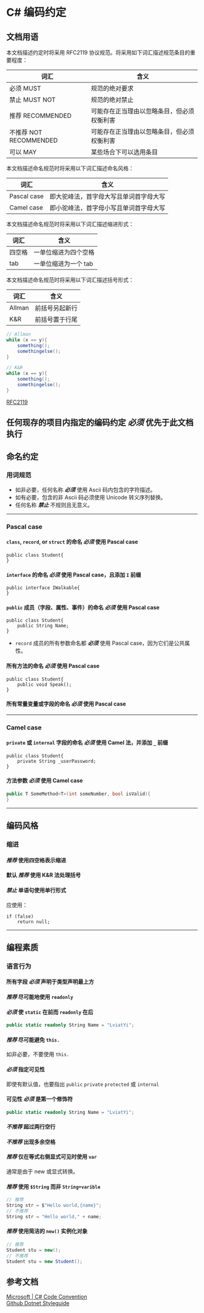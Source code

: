 # C# 编码约定

## 文档用语

本文档描述约定时将采用 RFC2119 协议规范。将采用如下词汇描述规范条目的重要程度：

| 词汇                   | 含义                                       |
| ---------------------- | ------------------------------------------ |
| 必须 MUST              | 规范的绝对要求                             |
| 禁止 MUST NOT          | 规范的绝对禁止                             |
| 推荐 RECOMMENDED       | 可能存在正当理由以忽略条目，但必须权衡利害 |
| 不推荐 NOT RECOMMENDED | 可能存在正当理由以忽略条目，但必须权衡利害 |
| 可以 MAY               | 某些场合下可以选用条目                     |

本文档描述命名规范时将采用以下词汇描述命名风格：

| 词汇        | 含义                                   |
| ----------- | -------------------------------------- |
| Pascal case | 即大驼峰法，首字母大写且单词首字母大写 |
| Camel case  | 即小驼峰法，首字母小写且单词首字母大写 |

本文档描述命名规范时将采用以下词汇描述缩进形式：

| 词汇   | 含义                 |
| ------ | -------------------- |
| 四空格 | 一单位缩进为四个空格 |
| tab    | 一单位缩进为一个 tab |

本文档描述命名规范时将采用以下词汇描述括号形式：

| 词汇   | 含义           |
| ------ | -------------- |
| Allman | 前括号另起新行 |
| K&R    | 前括号置于行尾 |

```csharp
// Allman
while (x == y){
    something();
    somethingelse();
}

// K&R
while (x == y){
    something();
    somethingelse();
}
```

[RFC2119][rfc2119]

## 任何现存的项目内指定的编码约定 **_必须_** 优先于此文档执行

## 命名约定

### 用词规范

- 如非必要，任何名称 **_必须_** 使用 Ascii 码内包含的字符描述。
- 如有必要，包含的非 Ascii 码必须使用 Unicode 转义序列替换。
- 任何名称 **_禁止_** 不规则且无意义。

---

### Pascal case

#### `class`, `record`, or `struct` 的命名 **_必须_** 使用 Pascal case

```Csharp
public class Student{
}
```

#### `interface` 的命名 **_必须_** 使用 Pascal case，且添加 `I` 前缀

```Csharp
public interface IWalkable{
}
```

#### `public` 成员（字段、属性、事件）的命名 **_必须_** 使用 Pascal case

```Csharp
public class Student{
    public String Name;
}
```

- `record` 成员的所有参数命名都 **_必须_** 使用 Pascal case，因为它们是公共属性。

#### 所有方法的命名 **_必须_** 使用 Pascal case

```Csharp
public class Student{
    public void Speak();
}
```

#### 所有常量变量或字段的命名 **_必须_** 使用 Pascal case

---

### Camel case

#### `private` 或 `internal` 字段的命名 **_必须_** 使用 Camel 法，并添加 `_` 前缀

```Csharp
public class Student{
    private String _userPassword;
}
```

#### 方法参数 **_必须_** 使用 Camel case

```csharp
public T SomeMethod<T>(int someNumber, bool isValid){
}
```

---

## 编码风格

### 缩进

#### **_推荐_** 使用四空格表示缩进

#### 默认 **_推荐_** 使用 K&R 法处理括号

#### **_禁止_** 单语句使用单行形式

应使用：

```Csharp
if (false)
    return null;
```

---

## 编程素质

### 语言行为

#### 所有字段 **_必须_** 声明于类型声明最上方

#### **_推荐_** 尽可能地使用 `readonly`

#### **_必须_** 使 `static` 在前而 `readonly` 在后

```csharp
public static readonly String Name = "LviatYi";
```

#### **_推荐_** 尽可能避免 `this.`

如非必要，不要使用 `this.`

#### **_必须_** 指定可见性

即使有默认值，也要指出 `public` `private` `protected` 或 `internal`

#### 可见性 **_必须_** 是第一个修饰符

```csharp
public static readonly String Name = "LviatYi";
```

#### **_不推荐_** 超过两行空行

#### **_不推荐_** 出现多余空格

#### **_推荐_** 仅在等式右侧显式可见时使用 `var`

通常是由于 new 或显式转换。

#### **_推荐_** 使用 `$String` 而非 `String+varible`

```csharp
// 推荐
String str = $"Hello world,{name}";
// 不推荐
String str = "Hello world," + name;
```

#### **_推荐_** 使用简洁的 `new()` 实例化对象

```csharp
// 推荐
Student stu = new();
// 不推荐
Student stu = new Student();
```

## 参考文档

[Microsoft | C# Code Convention][csharpcodeconvention]  
[Github Dotnet Styleguide][dotnetstyleguide]

[rfc2119]: https://www.rfc-editor.org/rfc/rfc2119.txt
[csharpcodeconvention]: https://learn.microsoft.com/en-us/dotnet/csharp/fundamentals/coding-style/coding-conventions
[dotnetstyleguide]: https://github.com/dotnet/runtime/blob/main/docs/coding-guidelines/coding-style.md
